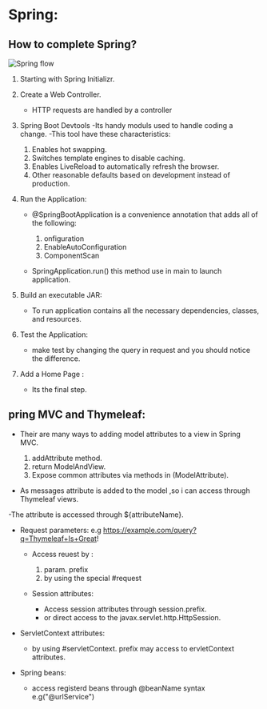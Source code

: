 # Spring:

## How to complete Spring?

![Spring flow](https://lh3.googleusercontent.com/proxy/8Txk4qeUGGMsHeLzguBTwD8-4Si0FCwoKHek8jatTWG5PB4UcZYqNcdBtS4q19lwpzPHMLPlhV9UA6LvQSZBPbJvqs-5wi6ArYgcY4rH_sjqnITenCg8uW6CkyPOJSZG6gIAetOlog)
1. Starting with Spring Initializr.
2. Create a Web Controller.
    * HTTP requests are handled by a controller

3. Spring Boot Devtools
   -Its handy moduls used to handle coding a change.
   -This tool have these characteristics:
      1. Enables hot swapping.
      2. Switches template engines to disable caching.
      3. Enables LiveReload to automatically refresh the browser.
      4. Other reasonable defaults based on development instead of production.

4. Run the Application:

    - @SpringBootApplication is a convenience annotation that adds all of the following:
      1. onfiguration
      2. EnableAutoConfiguration
      3. ComponentScan
      
    - SpringApplication.run() this method use in main to launch application.

5. Build an executable JAR:
   - To run application contains all the necessary dependencies, classes, and resources.

6. Test the Application:
   - make test by changing the query in request and you should notice the difference.

7. Add a Home Page :
   - Its the final step.


## pring MVC and Thymeleaf:

  - Their are many ways to adding model attributes to a view in Spring MVC.
     1. addAttribute method.
     2. return ModelAndView.
     3. Expose common attributes via methods in (ModelAttribute).

  - As messages attribute is added to the model ,so i can access through Thymeleaf views.
  
  -The attribute is accessed through ${attributeName}.

- Request parameters:
   e.g https://example.com/query?q=Thymeleaf+Is+Great!

    - Access reuest by : 
      1. param. prefix
      2. by using the special #request

  - Session attributes:
      
      * Access session attributes through session.prefix.
      * or direct access to the javax.servlet.http.HttpSession.

 - ServletContext attributes:
    * by using #servletContext. prefix may access to ervletContext attributes.

- Spring beans:
   - access registerd beans through @beanName syntax e.g("@urlService")